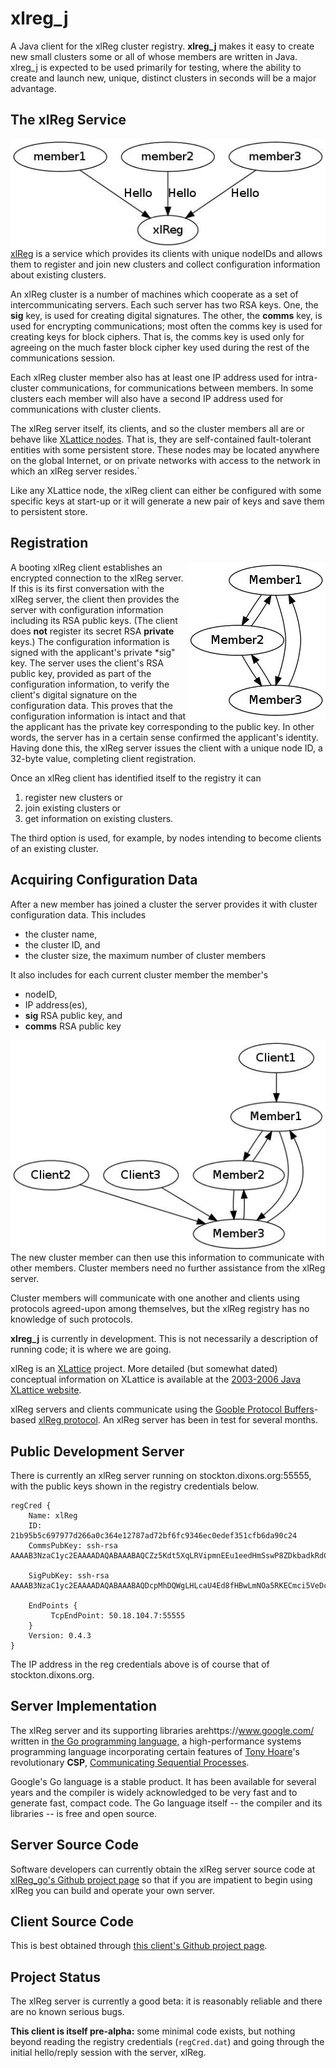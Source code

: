 # xlreg_j

A Java client for the xlReg cluster registry.  **xlreg_j**
makes it easy to create new small clusters some or all of whose members are
written in Java.  xlreg_j is expected to be used primarily
for testing, where
the ability to create and launch new, unique, distinct clusters in seconds
will be a major advantage.

## The xlReg Service

<img src="img/xl-registration.jpg" alt="xl-registration" style="float:left" title="members registering with xlReg">

[xlReg](http://jddixon.github.com/xlReg_go)
is a service which provides its clients with unique nodeIDs and allows them
to register and join new clusters and collect configuration information
about existing clusters.

An xlReg cluster is a number of machines
which cooperate as a set of intercommunicating servers.  Each
such server has two RSA keys.  One, the **sig** key, is used for creating
digital signatures.  The other, the **comms** key, is used for encrypting
communications; most often the comms key is used for creating keys for
block ciphers. That is, the comms key is used only for agreeing on the
much faster block cipher key used during the rest of the communications
session.

Each xlReg cluster member also has at least one IP address used for
intra-cluster communications, for communications between members.  In some
clusters each member will also have a second IP address used for communications
with cluster clients.

The xlReg server itself, its clients, and so the cluster members all are
or behave like
[XLattice nodes](http://jddixon.github.io/xlNode_go).
That is, they are self-contained fault-tolerant entities with some
persistent store.  These nodes may be located anywhere on the global
Internet, or on private networks with access to the network in which
an xlReg server resides.`

Like any XLattice node, the xlReg client can either be configured with some
specific keys at start-up or it will generate a new pair of  keys and save
them to persistent store.

## Registration

<img src="img/simple-cluster.jpg" alt="simple-cluster" style="float:right" title="small cluster, no clients">

A booting xlReg client establishes an encrypted connection to the xlReg server.
If this is its first conversation with the xlReg server, the client then
provides the server with configuration information including its RSA public
keys.  (The client does **not** register its secret RSA **private** keys.)
The configuration information is signed with the applicant's private
*sig" key.  The server uses the
client's RSA public key, provided as part of the configuration information, to
verify the client's digital signature on the configuration data.  This proves
that the configuration information is intact and that the applicant has the
private key corresponding to the public key.  In other words, the server has
in a certain sense confirmed the applicant's identity.  Having done this,
the xlReg server issues the client with a unique node ID, a 32-byte value,
completing client registration.

Once an xlReg client has identified itself to the registry it can

1. register new clusters or
2. join existing clusters or
3. get information on existing clusters.

The third option is used, for example, by nodes intending to become clients
of an existing cluster.

## Acquiring Configuration Data

After a new member has joined a cluster the server provides it
with cluster configuration data.  This includes

* the cluster name,
* the cluster ID, and
* the cluster size, the  maximum number of cluster members

It also includes for each current cluster member the member's

* nodeID,
* IP address(es),
* **sig** RSA public key, and
* **comms** RSA public key

<img src="img/cluster-with-clients.jpg" alt="cluster-with-clients" style="float:left" title="cluster with clients">

The new cluster member can then use this information to communicate with
other members.  Cluster members need no further assistance from the
xlReg server.

Cluster members will communicate with one another and clients
using protocols agreed-upon among themselves, but the xlReg registry
has no knowledge of such protocols.

**xlreg_j** is currently in development.  This is not
necessarily a description of running code; it is where we are going.

xlReg is an [XLattice](http://jddixon.github.io/xlattice_go/) project.  More
detailed (but somewhat dated) conceptual information on XLattice
is available at the [2003-2006 Java XLattice website](http://www.xlattice.org).

xlReg servers and clients communicate using the
[Gooble Protocol Buffers](http://code.google.com/p/protobuf/)-based
[xlReg protocol](http://jddixon.github.io/xlReg_go/xlReg_protocol.html).
An xlReg server has been in test for several months.

## Public Development Server

There is currently an xlReg server running on stockton.dixons.org:55555,
with the public keys shown in the registry credentials below.

	regCred {
	    Name: xlReg
	    ID: 21b95b5c697977d266a0c364e12787ad72bf6fc9346ec0edef351cfb6da90c24
	    CommsPubKey: ssh-rsa AAAAB3NzaC1yc2EAAAADAQABAAABAQCZz5Kdt5XqLRVipmnEEu1eedHmSswP8ZDkbadkRdCrgpGm1OLe79WTrkB0HLW98pjyBooaWLU/thSoB1/2UfkaYdoDHtfHzMKBLUmfR8MCgQaKA3KoOr83wYdtLPYiUmIlg77CjUAuKOPYtd8oy+9TrbM7AwYUZf7Ps/2Lalv7JPQKHX5jyBAjs8nF9LZj+6EhYX0m6RrwyptHjTle7ajQ+6taX+9pZUIY20zu9aiR7j4LNlk2JITOPDk0mr+UsVlI6SfHpuAdy6nsG592bQLT5RF/mD5knh3/EP+b+5yXJHth8myN4UDPIIupinVQ+Vcr0H4y106bebLITWhuJiuN
	
	    SigPubKey: ssh-rsa AAAAB3NzaC1yc2EAAAADAQABAAABAQDcpMhDQWgLHLcaU4Ed8fHBwLmNOa5RKECmci5VeDczF01R/VaxUcLnna58NM6m1fajNJlS3Z7xICiCwmYFOfJjQ8weuvXebqKUKTZMBghVRJqjPiWGmz9C07U/sTtRrEg0kEUZKepZ6Z9M7VN7eUJwoi+Avp99enTAKmgotYFXn47vpoLDGeKaviHAVcqOHXoQRLfT1Q6vjs/b+yg9lnxRon9kyf3tLopz64Sor6itkI0WhwdWZ0PJHDFW5SfkBhStBW1gC8vED0HO5bbi5iU1NRPiG+nUHm4UYjiQD2DY2PQGXeogZeaqL7ADy8+V0A7TYOkWZTSulK/IuYBY8Clz
	
	    EndPoints {
	         TcpEndPoint: 50.18.104.7:55555
	    }
	    Version: 0.4.3
	}

The IP address in the reg credentials above is of course that of stockton.dixons.org.

## Server Implementation

The xlReg server and its supporting libraries arehttps://www.google.com/ written in
[the Go programming language](http://golang.org), a high-performance
systems programming language incorporating certain features of
[Tony Hoare](http://en.wikipedia.org/wiki/Tony_Hoare)'s
revolutionary **CSP**,
[Communicating Sequential Processes](http://www.usingcsp.com).

Google's Go language is a stable product.  It has been available for 
several years and the compiler is widely acknowledged to be very fast
and to generate fast, compact code.  The Go language itself --
the compiler and its libraries -- is free and open source.

## Server Source Code

Software developers can currently obtain the xlReg server source code at
[xlReg_go's Github project page](https://github.com/jddixon/xlReg_go/)
so that if you are impatient to begin using xlReg you can build and operate
your own server.

## Client Source Code

This is best obtained through
[this client's Github project page](https://github.com/jddixon/xlreg_j/).

## Project Status

The xlReg server is currently a good beta: it is reasonably reliable and
there are no known serious bugs.

**This client is itself pre-alpha:** some minimal code exists, but nothing
beyond reading the registry credentials (`regCred.dat`) and going through
the initial hello/reply session with the server, xlReg.
